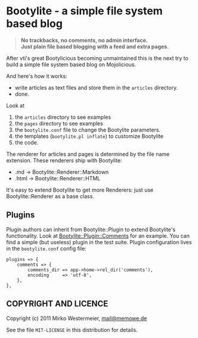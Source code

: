 Bootylite - a simple file system based blog
===========================================

> **No trackbacks, no comments, no admin interface.  
> Just plain file based blogging with a feed and extra pages.**

After vti's great Bootylicious becoming unmaintained this is the next try
to build a simple file system based blog on Mojolicious.

And here's how it works:

* write articles as text files and store them in the `articles` directory.
* done.

Look at

1. the `articles` directory to see examples
2. the `pages` directory to see examples
3. the `bootylite.conf` file to change the Bootylite parameters.
4. the templates (`bootylite.pl inflate`) to customize Bootylite
5. the code.

The renderer for articles and pages is determined by the file name extension.
These renderers ship with Bootylite:

* .md -> Bootylite::Renderer::Markdown
* .html -> Bootylite::Renderer::HTML

It's easy to extend Bootylite to get more Renderers: just use
Bootylite::Renderer as a base class.

Plugins
-------

Plugin authors can inherit from Bootylite::Plugin to extend Bootylite's
functionality. Look at [Bootylite::Plugin::Comments][bpc] for an example.
You can find a simple (but useless) plugin in the test suite. Plugin
configuration lives in the `bootylite.conf` config file:

    plugins => {
        comments => {
            comments_dir => app->home->rel_dir('comments'),
            encoding     => 'utf-8',
        },
    },

[bpc]: http://gihub.com/memowe/bootylite-plugin-comments

COPYRIGHT AND LICENCE
---------------------

Copyright (c) 2011 Mirko Westermeier, mail@memowe.de

See the file `MIT-LICENSE` in this distribution for details.
